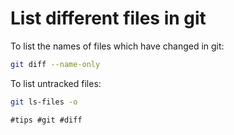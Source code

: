 # List different files in git

To list the names of files which have changed in git:
```bash
git diff --name-only
```

To list untracked files:
```bash
git ls-files -o
```

    #tips #git #diff
